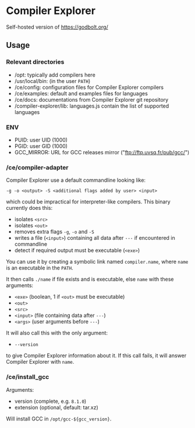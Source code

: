 # Compiler Explorer

Self-hosted version of https://godbolt.org/

## Usage

### Relevant directories

- /opt: typically add compilers here
- /usr/local/bin: (in the user `PATH`)
- /ce/config: configuration files for Compiler Explorer compilers
- /ce/examples: default and examples files for languages
- /ce/docs: documentations from Compiler Explorer git repository
- /compiler-explorer/lib: languages.js contain the list of supported languages

### ENV

- PUID: user UID (1000)
- PGID: user GID (1000)
- GCC_MIRROR: URL for GCC releases mirror ("ftp://ftp.uvsq.fr/pub/gcc/")

### /ce/compiler-adapter

Compiler Explorer use a default commandline looking like:
```
-g -o <output> -S <additional flags added by user> <input>
```
which could be impractical for interpreter-like compilers.
This binary currently does this:
- isolates `<src>`
- isolates `<out>`
- removes extra flags `-g`, `-o` and `-S`
- writes a file (`<input>`) containing all data after `---` if encountered in commandline
- detect if required output must be executable (`<exe>`)

You can use it by creating a symbolic link named `compiler.name`, where `name` is an executable in the `PATH`.

It then calls `./name` if file exists and is executable, else `name` with these arguments:
- `<exe>` (boolean, 1 if `<out>` must be executable)
- `<out>`
- `<src>`
- `<input>` (file containing data after `---`)
- `<args>` (user arguments before `---`)

It will also call this with the only argument:
- `--version`

to give Compiler Explorer information about it. If this call fails,
it will answer Compiler Explorer with `name`.

### /ce/install_gcc

Arguments:
- version (complete, e.g. `8.1.0`)
- extension (optional, default: tar.xz)

Will install GCC in `/opt/gcc-${gcc_version}`.
